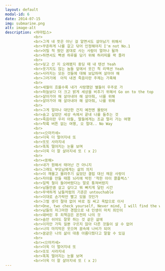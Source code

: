 ```yaml
---
layout: default
modal-id: 6
date: 2014-07-15
img: submarine.png
alt: image-alt
description: <하마립스>
             <br>
             <br>그게 내 뜻은 아닌 걸 알면서도 살아남기 위해서
             <br>꾸준하게 나를 갈고 닦어 인정해야지 I'm not No.1
             <br>어릴 적 꿨던 꿈대로 사는 사람이 얼마나 될까
             <br>하면서도 빡센 하루를 담기 위해 허리띠를 꽉 졸라
             <br>
             <br>잊고 산 지 오래됐지 중딩 때 내 텐션 Yeah
             <br>웃기지도 않는 놈들 앞에서 웃긴 척 리액션 Yeah
             <br>사라지는 모든 것들에 대해 보답하며 살아야 해
             <br>그러기에  아직 내겐 죽음이란 주제는 가혹해
             <br>
             <br>세월이 흐를수록 내가 사랑했던 별들이 우주로 가
             <br>하늘보다 더 크고 밝게 세상을 비추기 위해서 Go on to the top
             <br>살아가야 해 살아내야 해 살아줘, 너를 위해
             <br>살아가야 해 살아내야 해 살아줘, 나를 위해
             <br>
             <br>그게 얼마나 대단한 건지 예전엔 몰랐어
             <br>숨고 싶었던 세상 속에서 끝내 나를 들추는 것
             <br>죽음이란 우리 아들, 딸들에게는 조금 멀리 가는 여행
             <br>착륙 버튼 없는 여행, 오 절대.. No Way
             <br>
             <br><으마카세>
             <br>더욱 더 멀어지네 또
             <br>또또 사라지네
             <br>똑똑 떨어지는 눈물 보며
             <br>더욱 더 잘 살아지네 또 ( x 2)
             <br>
             <br><쏭해>
             <br>내가 원해서 태어난 건 아니지
             <br>그래도 부모님에게는 삶의 의지
             <br>이 깨물고 물려주기 싫었던 결핍 대신 채운 사랑이
             <br>자아를 만들 때쯤 뇌리에 박힌 '착한 아이 콜플렉스'
             <br>일찍 철이 들어버렸다는 말로 퉁쳐버렸지
             <br>남들만큼 살고 싶다고 뭐 빠지게 달린 시간
             <br>무색하게 남들처럼의 기준은 untouchable
             <br>이대로 손가락만 빨고 있을 것인가
             <br>그럴 생각 절대 없어 바로 짐 싸고 옥탑으로 이사
             <br>One, two check yourself, Never mind, I will find the way how to live myself
             <br>남들의 자그마한 경험으로 내 인생이 마치 죄인이
             <br>돼버린 후 죄책감은 온전히 나의 것
             <br>숨만 쉬어도 잘못 하는 것 같은 삶에
             <br>이끼만 가득 낄뿐 구르지 않아 다른 것들이 살 수 없어
             <br>나의 마지막은 웃으며 꿈속에 나비가 되어
             <br>꿈같은 나의 삶이 대충 아름다웠다고 말할 수 있길
             <br>
             <br><으마카세>
             <br>더욱 더 멀어지네 또
             <br>또또 사라지네
             <br>똑똑 떨어지는 눈물 보며
             <br>더욱 더 잘 살아지네 또 ( x 2)
---
```

